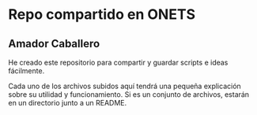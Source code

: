 # Repo compartido en ONETS
## Amador Caballero

He creado este repositorio para compartir y guardar scripts e ideas fácilmente.

Cada uno de los archivos subidos aquí tendrá una pequeña explicación sobre su utilidad y funcionamiento.
Si es un conjunto de archivos, estarán en un directorio junto a un README.